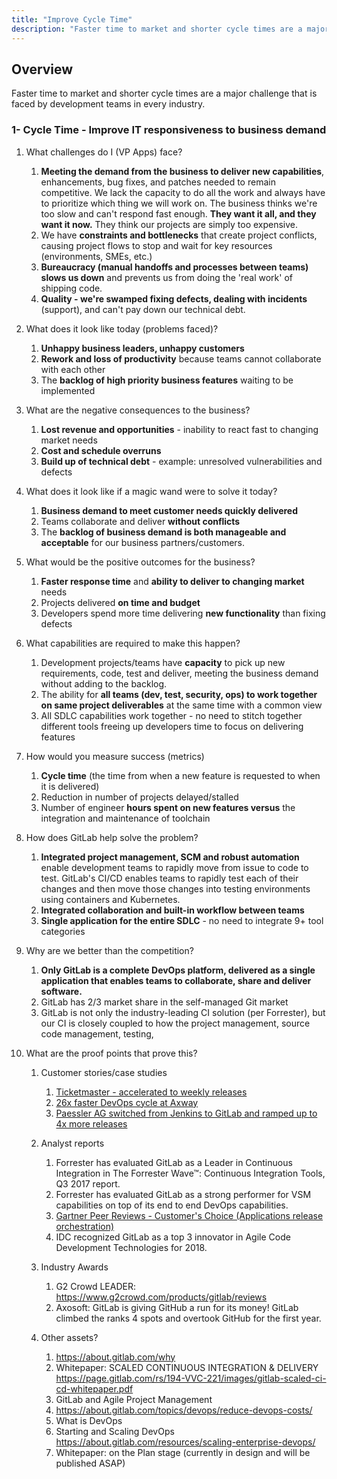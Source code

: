 ```yaml
---
title: "Improve Cycle Time"
description: "Faster time to market and shorter cycle times are a major challenge that is faced by development teams in every industry."
---
```

## Overview

Faster time to market and shorter cycle times are a major challenge that is faced by development teams in every industry.

### 1- Cycle Time - Improve IT responsiveness to business demand

1. What challenges do I (VP Apps) face?
   1. **Meeting the demand from the business to deliver new capabilities**, enhancements, bug fixes, and patches needed to remain competitive.  We lack the capacity to do all the work and always have to prioritize which thing we will work on.   The business thinks we're too slow and can't respond fast enough.  **They want it all, and they want it now.** They think our projects are simply too expensive.
   1. We have **constraints and bottlenecks** that create project conflicts, causing project flows to stop and wait for key resources (environments, SMEs, etc.)
   1. **Bureaucracy (manual handoffs and processes between teams) slows us down** and prevents us from doing the 'real work' of shipping code.
   1. **Quality - we're swamped fixing defects, dealing with incidents** (support), and can't pay down our technical debt.

1. What does it look like today (problems faced)?
   1. **Unhappy business leaders, unhappy customers**
   1. **Rework and loss of productivity** because teams cannot collaborate with each other
   1. The **backlog of high priority business features** waiting to be implemented

1. What are the negative consequences to the business?
   1. **Lost revenue and opportunities** - inability to react fast to changing market needs
   1. **Cost and schedule overruns**
   1. **Build up of technical debt** - example: unresolved vulnerabilities and defects

1. What does it look like if a magic wand were to solve it today?
   1. **Business demand to meet customer needs quickly delivered**
   1. Teams collaborate and deliver **without conflicts**
   1. The **backlog of business demand is both manageable and acceptable** for our business partners/customers.

1. What would be the positive outcomes for the business?
   1. **Faster response time** and **ability to deliver to changing market** needs
   1. Projects delivered **on time and budget**
   1. Developers spend more time delivering **new functionality** than fixing defects

1. What capabilities are required to make this happen?
   1. Development projects/teams have **capacity** to pick up new requirements, code, test and deliver, meeting the business demand without adding to the backlog.
   1. The ability for **all teams (dev, test, security, ops) to work together on same project deliverables** at the same time with a common view
   1. All SDLC capabilities work together - no need to stitch together different tools freeing up developers time to focus on delivering features

1. How would you measure success (metrics)
   1. **Cycle time**  (the time from when a new feature is requested to when it is delivered)
   1. Reduction in number of projects delayed/stalled
   1. Number of engineer **hours spent on new features versus** the integration and maintenance of toolchain

1. How does GitLab help solve the problem?
   1. **Integrated project management, SCM and robust automation** enable development teams to rapidly move from issue to code to test.   GitLab's CI/CD enables teams to rapidly test each of their changes and then move those changes into testing environments using containers and Kubernetes.
   1. **Integrated collaboration and built-in workflow between teams**
   1. **Single application for the entire SDLC** - no need to integrate 9+ tool categories

1. Why are we better than the competition?
   1. **Only GitLab is a complete DevOps platform, delivered as a single application that enables teams to collaborate, share and deliver software.**
   1. GitLab has 2/3 market share in the self-managed Git market
   1. GitLab is not only the industry-leading CI solution (per Forrester), but our CI is closely coupled to how the project management, source code management, testing,

1. What are the proof points that prove this?
   1. Customer stories/case studies
      1. [Ticketmaster - accelerated to weekly releases](https://about.gitlab.com/blog/2017/06/07/continuous-integration-ticketmaster/)
      1. [26x faster DevOps cycle at Axway](https://about.gitlab.com/customers/axway/)
      1. [Paessler AG switched from Jenkins to GitLab and ramped up to 4x more releases](https://about.gitlab.com/customers/paessler/)

   1. Analyst reports
      1. Forrester has evaluated GitLab as a Leader in Continuous Integration in The Forrester Wave™: Continuous Integration Tools, Q3 2017 report.
      1. Forrester has evaluated GitLab as a strong performer for VSM capabilities on top of its end to end DevOps capabilities.
      1. [Gartner Peer Reviews - Customer's Choice (Applications release orchestration)](https://www.gartner.com/reviews/market/application-release-orchestration-solutions/vendor/gitlab/?pid=67923)
      1. IDC recognized GitLab as a top 3 innovator in Agile Code Development Technologies for 2018.

   1. Industry Awards
      1. G2 Crowd LEADER: https://www.g2crowd.com/products/gitlab/reviews
      1. Axosoft: GitLab is giving GitHub a run for its money! GitLab climbed the ranks 4 spots and overtook GitHub for the first year.

   1. Other assets?
      1. https://about.gitlab.com/why
      1. Whitepaper: SCALED CONTINUOUS INTEGRATION & DELIVERY https://page.gitlab.com/rs/194-VVC-221/images/gitlab-scaled-ci-cd-whitepaper.pdf
      1. GitLab and Agile Project Management
      1. https://about.gitlab.com/topics/devops/reduce-devops-costs/
      1. What is DevOps
      1. Starting and Scaling DevOps https://about.gitlab.com/resources/scaling-enterprise-devops/
      1. Whitepaper: on the Plan stage (currently in design and will be published ASAP)
